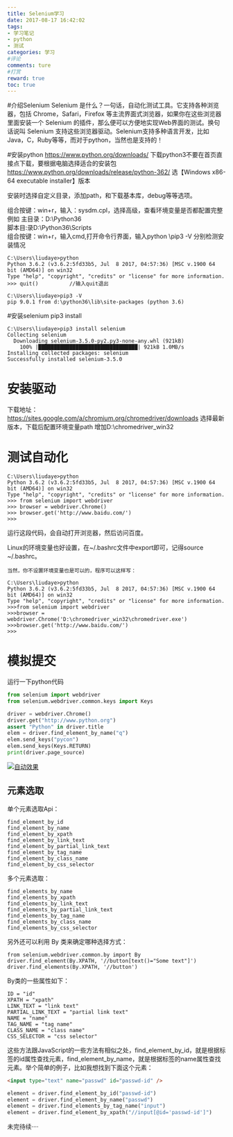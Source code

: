 ```yaml
---
title: Selenium学习
date: 2017-08-17 16:42:02
tags:
- 学习笔记
- python
- 测试
categories: 学习
#评论
comments: ture
#打赏
reward: true
toc: true
---
```

#介绍Selenium
Selenium 是什么？一句话，自动化测试工具。它支持各种浏览器，包括 Chrome，Safari，Firefox 等主流界面式浏览器，如果你在这些浏览器里面安装一个 Selenium 的插件，那么便可以方便地实现Web界面的测试。换句话说叫 Selenium 支持这些浏览器驱动。Selenium支持多种语言开发，比如 Java，C，Ruby等等，而对于python，当然也是支持的！

#安装python
https://www.python.org/downloads/ 下载python3不要在首页直接点下载，要根据电脑选择适合的安装包
https://www.python.org/downloads/release/python-362/ 选【Windows x86-64 executable installer】版本

安装时选择自定义目录，添加path，和下载基本库，debug等等选项。

组合按键：win+r，输入：sysdm.cpl，选择高级，查看环境变量是否都配置完整
例如
主目录：D:\Python36\
脚本目:录D:\Python36\Scripts\
组合按键：win+r，输入cmd,打开命令行界面，输入python  \pip3 -V 分别检测安装情况

```shell
C:\Users\liudaye>python
Python 3.6.2 (v3.6.2:5fd33b5, Jul  8 2017, 04:57:36) [MSC v.1900 64 bit (AMD64)] on win32
Type "help", "copyright", "credits" or "license" for more information.
>>> quit()			//输入quit退出

C:\Users\liudaye>pip3 -V
pip 9.0.1 from d:\python36\lib\site-packages (python 3.6)

```
#安装selenium
pip3 install
```shell
C:\Users\liudaye>pip3 install selenium
Collecting selenium
  Downloading selenium-3.5.0-py2.py3-none-any.whl (921kB)
    100% |████████████████████████████████| 921kB 1.0MB/s
Installing collected packages: selenium
Successfully installed selenium-3.5.0

```

# 安装驱动
下载地址：https://sites.google.com/a/chromium.org/chromedriver/downloads
选择最新版本，下载后配置环境变量path 增加D:\chromedriver_win32
# 测试自动化
```shell
C:\Users\liudaye>python
Python 3.6.2 (v3.6.2:5fd33b5, Jul  8 2017, 04:57:36) [MSC v.1900 64 bit (AMD64)] on win32
Type "help", "copyright", "credits" or "license" for more information.
>>> from selenium import webdriver
>>> browser = webdriver.Chrome()
>>> browser.get('http://www.baidu.com/')
>>>
```
运行这段代码，会自动打开浏览器，然后访问百度。


 Linux的环境变量也好设置，在~/.bashrc文件中export即可，记得source ~/.bashrc。

    当然，你不设置环境变量也是可以的，程序可以这样写：
```shell
C:\Users\liudaye>python
Python 3.6.2 (v3.6.2:5fd33b5, Jul  8 2017, 04:57:36) [MSC v.1900 64 bit (AMD64)] on win32
Type "help", "copyright", "credits" or "license" for more information.
>>>from selenium import webdriver
>>>browser = webdriver.Chrome('D:\chromedriver_win32\chromedriver.exe')
>>>browser.get('http://www.baidu.com/')
>>>
```
# 模拟提交
运行一下python代码
```python
from selenium import webdriver
from selenium.webdriver.common.keys import Keys

driver = webdriver.Chrome()
driver.get("http://www.python.org")
assert "Python" in driver.title
elem = driver.find_element_by_name("q")
elem.send_keys("pycon")
elem.send_keys(Keys.RETURN)
print(driver.page_source)
```
[![自动效果](http://img.blog.csdn.net/20170516200636651?watermark/2/text/aHR0cDovL2Jsb2cuY3Nkbi5uZXQvYzQwNjQ5NTc2Mg==/font/5a6L5L2T/fontsize/400/fill/I0JBQkFCMA==/dissolve/70/gravity/SouthEast "自动效果")](http://img.blog.csdn.net/20170516200636651?watermark/2/text/aHR0cDovL2Jsb2cuY3Nkbi5uZXQvYzQwNjQ5NTc2Mg==/font/5a6L5L2T/fontsize/400/fill/I0JBQkFCMA==/dissolve/70/gravity/SouthEast "自动效果")

## 元素选取
  单个元素选取Api：
  ```
find_element_by_id
find_element_by_name
find_element_by_xpath
find_element_by_link_text
find_element_by_partial_link_text
find_element_by_tag_name
find_element_by_class_name
find_element_by_css_selector
```
 多个元素选取：
 ```
find_elements_by_name
find_elements_by_xpath
find_elements_by_link_text
find_elements_by_partial_link_text
find_elements_by_tag_name
find_elements_by_class_name
find_elements_by_css_selector
```
 另外还可以利用 By 类来确定哪种选择方式：
```
from selenium.webdriver.common.by import By
driver.find_element(By.XPATH, '//button[text()="Some text"]')
driver.find_elements(By.XPATH, '//button')
```

 By类的一些属性如下：
 ```
ID = "id"
XPATH = "xpath"
LINK_TEXT = "link text"
PARTIAL_LINK_TEXT = "partial link text"
NAME = "name"
TAG_NAME = "tag name"
CLASS_NAME = "class name"
CSS_SELECTOR = "css selector"
```
这些方法跟JavaScript的一些方法有相似之处，find_element_by_id，就是根据标签的id属性查找元素，find_element_by_name，就是根据标签的name属性查找元素。举个简单的例子，比如我想找到下面这个元素：
```html
<input type="text" name="passwd" id="passwd-id" />
```
```python
element = driver.find_element_by_id("passwd-id")
element = driver.find_element_by_name("passwd")
element = driver.find_elements_by_tag_name("input")
element = driver.find_element_by_xpath("//input[@id='passwd-id']")
```


未完待续····
